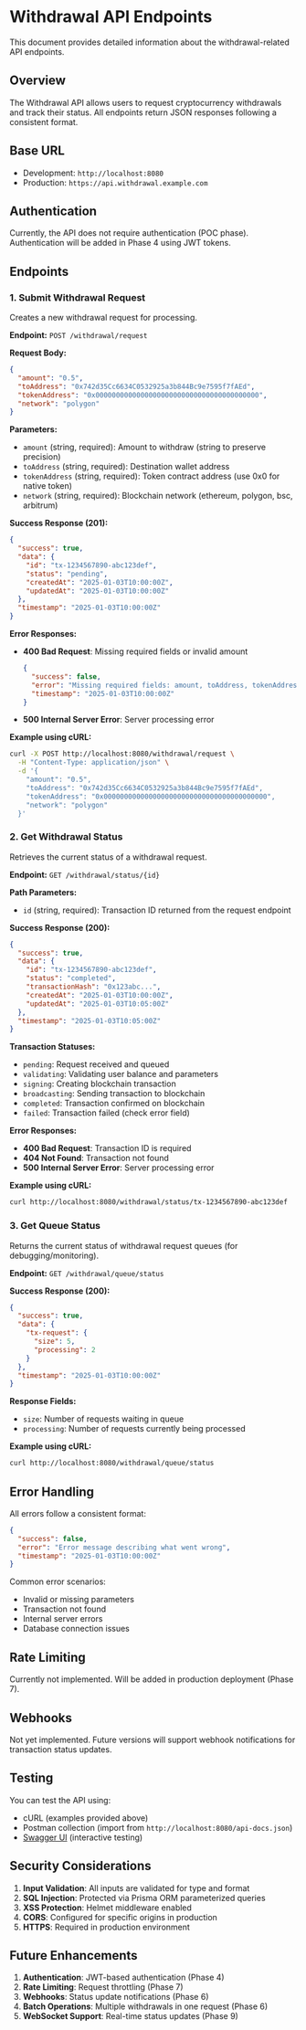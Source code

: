 # Withdrawal API Endpoints

This document provides detailed information about the withdrawal-related API endpoints.

## Overview

The Withdrawal API allows users to request cryptocurrency withdrawals and track their status. All endpoints return JSON responses following a consistent format.

## Base URL

- Development: `http://localhost:8080`
- Production: `https://api.withdrawal.example.com`

## Authentication

Currently, the API does not require authentication (POC phase). Authentication will be added in Phase 4 using JWT tokens.

## Endpoints

### 1. Submit Withdrawal Request

Creates a new withdrawal request for processing.

**Endpoint:** `POST /withdrawal/request`

**Request Body:**

```json
{
  "amount": "0.5",
  "toAddress": "0x742d35Cc6634C0532925a3b844Bc9e7595f7fAEd",
  "tokenAddress": "0x0000000000000000000000000000000000000000",
  "network": "polygon"
}
```

**Parameters:**

- `amount` (string, required): Amount to withdraw (string to preserve precision)
- `toAddress` (string, required): Destination wallet address
- `tokenAddress` (string, required): Token contract address (use 0x0 for native token)
- `network` (string, required): Blockchain network (ethereum, polygon, bsc, arbitrum)

**Success Response (201):**

```json
{
  "success": true,
  "data": {
    "id": "tx-1234567890-abc123def",
    "status": "pending",
    "createdAt": "2025-01-03T10:00:00Z",
    "updatedAt": "2025-01-03T10:00:00Z"
  },
  "timestamp": "2025-01-03T10:00:00Z"
}
```

**Error Responses:**

- **400 Bad Request**: Missing required fields or invalid amount
  ```json
  {
    "success": false,
    "error": "Missing required fields: amount, toAddress, tokenAddress, network",
    "timestamp": "2025-01-03T10:00:00Z"
  }
  ```
- **500 Internal Server Error**: Server processing error

**Example using cURL:**

```bash
curl -X POST http://localhost:8080/withdrawal/request \
  -H "Content-Type: application/json" \
  -d '{
    "amount": "0.5",
    "toAddress": "0x742d35Cc6634C0532925a3b844Bc9e7595f7fAEd",
    "tokenAddress": "0x0000000000000000000000000000000000000000",
    "network": "polygon"
  }'
```

### 2. Get Withdrawal Status

Retrieves the current status of a withdrawal request.

**Endpoint:** `GET /withdrawal/status/{id}`

**Path Parameters:**

- `id` (string, required): Transaction ID returned from the request endpoint

**Success Response (200):**

```json
{
  "success": true,
  "data": {
    "id": "tx-1234567890-abc123def",
    "status": "completed",
    "transactionHash": "0x123abc...",
    "createdAt": "2025-01-03T10:00:00Z",
    "updatedAt": "2025-01-03T10:05:00Z"
  },
  "timestamp": "2025-01-03T10:05:00Z"
}
```

**Transaction Statuses:**

- `pending`: Request received and queued
- `validating`: Validating user balance and parameters
- `signing`: Creating blockchain transaction
- `broadcasting`: Sending transaction to blockchain
- `completed`: Transaction confirmed on blockchain
- `failed`: Transaction failed (check error field)

**Error Responses:**

- **400 Bad Request**: Transaction ID is required
- **404 Not Found**: Transaction not found
- **500 Internal Server Error**: Server processing error

**Example using cURL:**

```bash
curl http://localhost:8080/withdrawal/status/tx-1234567890-abc123def
```

### 3. Get Queue Status

Returns the current status of withdrawal request queues (for debugging/monitoring).

**Endpoint:** `GET /withdrawal/queue/status`

**Success Response (200):**

```json
{
  "success": true,
  "data": {
    "tx-request": {
      "size": 5,
      "processing": 2
    }
  },
  "timestamp": "2025-01-03T10:00:00Z"
}
```

**Response Fields:**

- `size`: Number of requests waiting in queue
- `processing`: Number of requests currently being processed

**Example using cURL:**

```bash
curl http://localhost:8080/withdrawal/queue/status
```

## Error Handling

All errors follow a consistent format:

```json
{
  "success": false,
  "error": "Error message describing what went wrong",
  "timestamp": "2025-01-03T10:00:00Z"
}
```

Common error scenarios:

- Invalid or missing parameters
- Transaction not found
- Internal server errors
- Database connection issues

## Rate Limiting

Currently not implemented. Will be added in production deployment (Phase 7).

## Webhooks

Not yet implemented. Future versions will support webhook notifications for transaction status updates.

## Testing

You can test the API using:

- cURL (examples provided above)
- Postman collection (import from `http://localhost:8080/api-docs.json`)
- [Swagger UI](http://localhost:8080/api-docs) (interactive testing)

## Security Considerations

1. **Input Validation**: All inputs are validated for type and format
2. **SQL Injection**: Protected via Prisma ORM parameterized queries
3. **XSS Protection**: Helmet middleware enabled
4. **CORS**: Configured for specific origins in production
5. **HTTPS**: Required in production environment

## Future Enhancements

1. **Authentication**: JWT-based authentication (Phase 4)
2. **Rate Limiting**: Request throttling (Phase 7)
3. **Webhooks**: Status update notifications (Phase 6)
4. **Batch Operations**: Multiple withdrawals in one request (Phase 6)
5. **WebSocket Support**: Real-time status updates (Phase 9)
